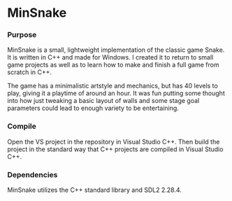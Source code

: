 # MinSnake

### Purpose

MinSnake is a small, lightweight implementation of the classic game Snake. It is written
in C++ and made for Windows. I created it to return to small game projects as well as to
learn how to make and finish a full game from scratch in C++. 

The game has a minimalistic artstyle and mechanics, but has 40 levels to play, giving it 
a playtime of around an hour. It was fun putting some thought into how just tweaking a 
basic layout of walls and some stage goal parameters could lead to enough variety to be 
entertaining.

### Compile

Open the VS project in the repository in Visual Studio C++. Then build the project in the
standard way that C++ projects are compiled in Visual Studio C++.

### Dependencies

MinSnake utilizes the C++ standard library and SDL2 2.28.4.